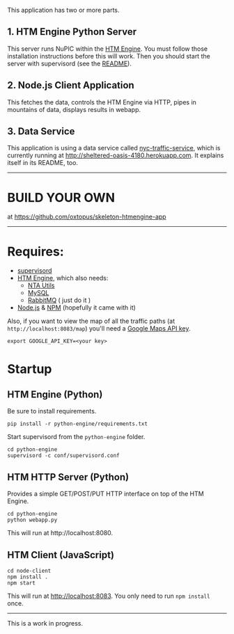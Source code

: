This application has two or more parts.

## 1. HTM Engine Python Server

This server runs NuPIC within the [HTM Engine](https://github.com/numenta/numenta-apps/tree/master/htmengine). You must follow those installation instructions before this will work. Then you should start the server with supervisord (see the [README](https://github.com/numenta/numenta-apps/tree/master/htmengine)).

## 2. Node.js Client Application

This fetches the data, controls the HTM Engine via HTTP, pipes in mountains of data, displays results in webapp.

## 3. Data Service

This application is using a data service called [nyc-traffic-service](https://github.com/rhyolight/nyc-traffic-service), which is currently running at http://sheltered-oasis-4180.herokuapp.com. It explains itself in its README, too.

* * *

# BUILD YOUR OWN

at https://github.com/oxtopus/skeleton-htmengine-app

* * *

# Requires:

- [supervisord](http://supervisord.org/)
- [HTM Engine](https://github.com/numenta/numenta-apps/tree/master/htmengine), which also needs:
  - [NTA Utils](https://github.com/numenta/numenta-apps/tree/master/nta.utils)
  - [MySQL](https://www.mysql.com/)
  - [RabbitMQ](https://www.rabbitmq.com/)
( just do it )
- [Node.js](https://nodejs.org) & [NPM](http://npmjs.org) (hopefully it came with it)

Also, if you want to view the map of all the traffic paths (at `http://localhost:8083/map`) you'll need a [Google Maps API key](https://developers.google.com/maps/).

    export GOOGLE_API_KEY=<your key>

# Startup

## HTM Engine (Python)

Be sure to install requirements.

    pip install -r python-engine/requirements.txt

Start supervisord from the `python-engine` folder.

    cd python-engine
    supervisord -c conf/supervisord.conf

## HTM HTTP Server (Python)

Provides a simple GET/POST/PUT HTTP interface on top of the HTM Engine.

    cd python-engine
    python webapp.py

This will run at http://localhost:8080.

## HTM Client (JavaScript)

    cd node-client
    npm install .
    npm start

This will run at <http://localhost:8083>. You only need to run `npm install` once. 

* * *

This is a work in progress.

